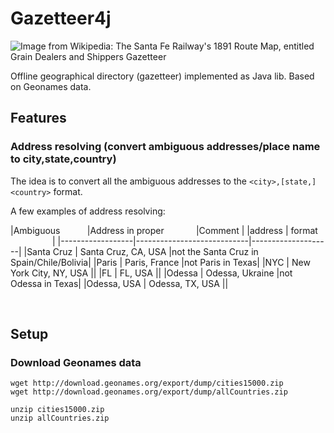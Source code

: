 # Gazetteer4j  

![Image from Wikipedia: The Santa Fe Railway's 1891 Route Map, entitled Grain Dealers and Shippers Gazetteer](https://upload.wikimedia.org/wikipedia/commons/thumb/4/4d/Santa_Fe_Route_Map_1891.jpg/203px-Santa_Fe_Route_Map_1891.jpg "Gazetteer - an illustration from Wikipedia")

Offline geographical directory (gazetteer) implemented as Java lib. Based on Geonames data.

## Features

### Address resolving (convert ambiguous addresses/place name to city,state,country) 
The idea is to convert all the ambiguous addresses to the `<city>,[state,]<country>` format.

A few examples of address resolving:

|Ambiguous &nbsp;&nbsp;&nbsp;&nbsp;&nbsp;&nbsp;&nbsp;&nbsp;&nbsp;&nbsp;|Address in proper &nbsp;&nbsp;&nbsp;&nbsp;&nbsp;&nbsp;&nbsp;&nbsp;&nbsp;&nbsp;&nbsp;&nbsp;|Comment             |
|address           | format &nbsp;&nbsp;&nbsp;&nbsp;&nbsp;&nbsp;&nbsp;&nbsp;&nbsp;&nbsp;&nbsp;&nbsp;&nbsp;&nbsp;&nbsp;&nbsp;          |
|------------------|----------------------------|--------------------|
|Santa Cruz        |  Santa Cruz, CA, USA       |not the Santa Cruz in Spain/Chile/Bolivia|
|Paris             | Paris, France              |not Paris in Texas|
|NYC               | New York City, NY, USA     ||
|FL                | FL, USA                    ||
|Odessa            | Odessa, Ukraine            |not Odessa in Texas|
|Odessa, USA       | Odessa, TX, USA            ||
 
&nbsp; 

## Setup

### Download Geonames data

```
wget http://download.geonames.org/export/dump/cities15000.zip
wget http://download.geonames.org/export/dump/allCountries.zip

unzip cities15000.zip
unzip allCountries.zip
```